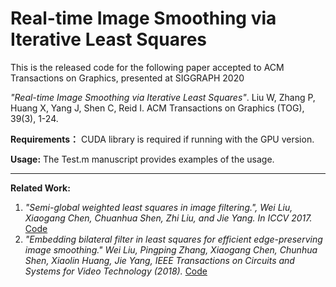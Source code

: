 # Real-time Image Smoothing via Iterative Least Squares
 This is the released code for the following paper accepted to ACM Transactions on Graphics, presented at SIGGRAPH 2020
 
 *"Real-time Image Smoothing via Iterative Least Squares"*. Liu W, Zhang P, Huang X, Yang J, Shen C, Reid I. ACM Transactions on Graphics (TOG), 39(3), 1-24.
 
 **Requirements：**
 CUDA library is required if running with the GPU version.
 
 **Usage:**
 The Test.m manuscript provides examples of the usage.
 
 ---------------------------------
 **Related Work:**
 1. *"Semi-global weighted least squares in image filtering.", Wei Liu, Xiaogang Chen, Chuanhua Shen, Zhi Liu, and Jie Yang. In ICCV 2017.* [Code](https://github.com/wliusjtu/Semi-Global-Weighted-Least-Squares-in-Image-Filtering)
 2. *"Embedding bilateral filter in least squares for efficient edge-preserving image smoothing." Wei Liu, Pingping Zhang, Xiaogang Chen, Chunhua Shen, Xiaolin Huang, Jie Yang, IEEE Transactions on Circuits and Systems for Video Technology (2018).* [Code](https://github.com/wliusjtu/Embedding-Bilateral-Filter-in-Least-Squares-for-Efficient-Edge-preserving-Image-Smoothing)
